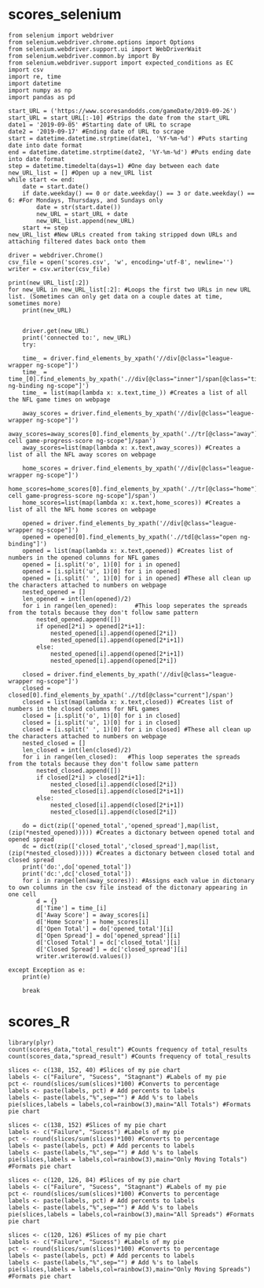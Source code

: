 # scores_selenium

    from selenium import webdriver
    from selenium.webdriver.chrome.options import Options
    from selenium.webdriver.support.ui import WebDriverWait
    from selenium.webdriver.common.by import By
    from selenium.webdriver.support import expected_conditions as EC
    import csv
    import re, time
    import datetime
    import numpy as np
    import pandas as pd

    start_URL = ('https://www.scoresandodds.com/gameDate/2019-09-26')
    start_URL = start_URL[:-10] #Strips the date from the start_URL
    date1 = '2019-09-05' #Starting date of URL to scrape
    date2 = '2019-09-17' #Ending date of URL to scrape
    start = datetime.datetime.strptime(date1, '%Y-%m-%d') #Puts starting date into date format
    end = datetime.datetime.strptime(date2, '%Y-%m-%d') #Puts ending date into date format
    step = datetime.timedelta(days=1) #One day between each date
    new_URL_list = [] #Open up a new_URL list
    while start <= end:
        date = start.date()
        if date.weekday() == 0 or date.weekday() == 3 or date.weekday() == 6: #For Mondays, Thursdays, and Sundays only
            date = str(start.date())
            new_URL = start_URL + date
            new_URL_list.append(new_URL)
        start += step 
    new_URL_list #New URLs created from taking stripped down URLs and attaching filtered dates back onto them

    driver = webdriver.Chrome() 
    csv_file = open('scores.csv', 'w', encoding='utf-8', newline='')
    writer = csv.writer(csv_file)

    print(new_URL_list[:2])
    for new_URL in new_URL_list[:2]: #Loops the first two URLs in new URL list. (Sometimes can only get data on a couple dates at time, sometimes more)
        print(new_URL)


        driver.get(new_URL)
        print('connected to:', new_URL)
        try:
        
        time_ = driver.find_elements_by_xpath('//div[@class="league-wrapper ng-scope"]')
        time_ = time_[0].find_elements_by_xpath('.//div[@class="inner"]/span[@class="time ng-binding ng-scope"]')
        time_ = list(map(lambda x: x.text,time_)) #Creates a list of all the NFL game times on webpage

        away_scores = driver.find_elements_by_xpath('//div[@class="league-wrapper ng-scope"]')
        away_scores=away_scores[0].find_elements_by_xpath('.//tr[@class="away"]/td[@class="bold-cell game-progress-score ng-scope"]/span')
        away_scores=list(map(lambda x: x.text,away_scores)) #Creates a list of all the NFL away scores on webpage

        home_scores = driver.find_elements_by_xpath('//div[@class="league-wrapper ng-scope"]')
        home_scores=home_scores[0].find_elements_by_xpath('.//tr[@class="home"]/td[@class="bold-cell game-progress-score ng-scope"]/span')
        home_scores=list(map(lambda x: x.text,home_scores)) #Creates a list of all the NFL home scores on webpage

        opened = driver.find_elements_by_xpath('//div[@class="league-wrapper ng-scope"]')
        opened = opened[0].find_elements_by_xpath('.//td[@class="open ng-binding"]')
        opened = list(map(lambda x: x.text,opened)) #Creates list of numbers in the opened columns for NFL games
        opened = [i.split('o', 1)[0] for i in opened]
        opened = [i.split('u', 1)[0] for i in opened]
        opened = [i.split(' ', 1)[0] for i in opened] #These all clean up the characters attached to numbers on webpage
        nested_opened = [] 
        len_opened = int(len(opened)/2)
        for i in range(len_opened):     #This loop seperates the spreads from the totals because they don't follow same pattern
            nested_opened.append([]) 
            if opened[2*i] > opened[2*i+1]:
                nested_opened[i].append(opened[2*i])
                nested_opened[i].append(opened[2*i+1])
            else:
                nested_opened[i].append(opened[2*i+1])
                nested_opened[i].append(opened[2*i])

        closed = driver.find_elements_by_xpath('//div[@class="league-wrapper ng-scope"]')
        closed = closed[0].find_elements_by_xpath('.//td[@class="current"]/span')
        closed = list(map(lambda x: x.text,closed)) #Creates list of numbers in the closed columns for NFL games
        closed = [i.split('o', 1)[0] for i in closed]
        closed = [i.split('u', 1)[0] for i in closed]
        closed = [i.split(' ', 1)[0] for i in closed] #These all clean up the characters attached to numbers on webpage
        nested_closed = []   
        len_closed = int(len(closed)/2)
        for i in range(len_closed):   #This loop seperates the spreads from the totals because they don't follow same pattern
            nested_closed.append([]) 
            if closed[2*i] > closed[2*i+1]:
                nested_closed[i].append(closed[2*i])
                nested_closed[i].append(closed[2*i+1])
            else:
                nested_closed[i].append(closed[2*i+1])
                nested_closed[i].append(closed[2*i])
            
        do = dict(zip(['opened_total','opened_spread'],map(list,(zip(*nested_opened))))) #Creates a dictonary between opened total and opened spread
        dc = dict(zip(['closed_total','closed_spread'],map(list,(zip(*nested_closed))))) #Creates a dictonary between closed total and closed spread
        print('do:',do['opened_total'])
        print('dc:',dc['closed_total'])
        for i in range(len(away_scores)): #Assigns each value in dictonary to own columns in the csv file instead of the dictonary appearing in one cell
            d = {}
            d['Time'] = time_[i]
            d['Away Score'] = away_scores[i]
            d['Home Score'] = home_scores[i]
            d['Open Total'] = do['opened_total'][i]
            d['Open Spread'] = do['opened_spread'][i]
            d['Closed Total'] = dc['closed_total'][i]
            d['Closed Spread'] = dc['closed_spread'][i]
            writer.writerow(d.values())

    except Exception as e:
        print(e)
    
        break
# scores_R

    library(plyr)
    count(scores_data,"total_result") #Counts frequency of total_results
    count(scores_data,"spread_result") #Counts frequency of total_results

    slices <- c(138, 152, 40) #Slices of my pie chart
    labels <- c("Failure", "Sucess", "Stagnant") #Labels of my pie
    pct <- round(slices/sum(slices)*100) #Converts to percentage
    labels <- paste(labels, pct) # Add percents to labels
    labels <- paste(labels,"%",sep="") # Add %'s to labels
    pie(slices,labels = labels,col=rainbow(3),main="All Totals") #Formats pie chart

    slices <- c(138, 152) #Slices of my pie chart
    labels <- c("Failure", "Sucess") #Labels of my pie
    pct <- round(slices/sum(slices)*100) #Converts to percentage
    labels <- paste(labels, pct) # Add percents to labels
    labels <- paste(labels,"%",sep="") # Add %'s to labels
    pie(slices,labels = labels,col=rainbow(3),main="Only Moving Totals") #Formats pie chart

    slices <- c(120, 126, 84) #Slices of my pie chart
    labels <- c("Failure", "Sucess", "Stagnant") #Labels of my pie
    pct <- round(slices/sum(slices)*100) #Converts to percentage
    labels <- paste(labels, pct) # Add percents to labels
    labels <- paste(labels,"%",sep="") # Add %'s to labels
    pie(slices,labels = labels,col=rainbow(3),main="All Spreads") #Formats pie chart

    slices <- c(120, 126) #Slices of my pie chart
    labels <- c("Failure", "Sucess") #Labels of my pie
    pct <- round(slices/sum(slices)*100) #Converts to percentage
    labels <- paste(labels, pct) # Add percents to labels
    labels <- paste(labels,"%",sep="") # Add %'s to labels
    pie(slices,labels = labels,col=rainbow(3),main="Only Moving Spreads") #Formats pie chart

